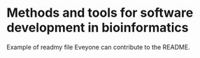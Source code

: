 # Methods and tools for software development in bioinformatics

Example of readmy file
 Eveyone can contribute to the README.
